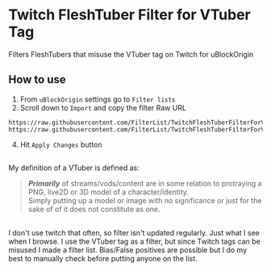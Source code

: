 # Twitch FleshTuber Filter for VTuber Tag
Filters FleshTubers that misuse the VTuber tag on Twitch for uBlockOrigin  

## How to use
1) From ```uBlockOrigin``` settings go to ```Filter lists```  
2)  Scroll down to ```Import``` and copy the filter Raw URL  
```
https://raw.githubusercontent.com/FilterList/TwitchFleshTuberFilterForVTuberTag/refs/heads/main/FleshTuberFilter
https://raw.githubusercontent.com/FilterList/TwitchFleshTuberFilterForVTuberTag/refs/heads/main/ViewBottingFilter
```
4) Hit ```Apply Changes``` button


## 
My definition of a VTuber is defined as:
> ***Primarily*** of streams/vods/content are in some relation to protraying a PNG, live2D or 3D model of a character/identity.  
> Simply putting up a model or image with no significance or just for the sake of of it does not constitute as one.


##
I don't use twitch that often, so filter isn't updated regularly. Just what I see when I browse.
I use the VTuber tag as a filter, but since Twitch tags can be misused I made a filter list.
Bias/False positives are possible but I do my best to manually check before putting anyone on the list.
